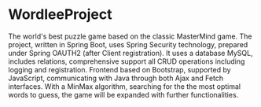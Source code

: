 # WordleeProject
The world's best puzzle game based on the classic MasterMind game. 
The project, written in Spring Boot, uses Spring Security technology, prepared under Spring OAUTH2 (after Client registration). 
It uses a database MySQL, includes relations, comprehensive support all CRUD operations including logging and registration. 
Frontend based on Bootstrap, supported by JavaScript, communicating with Java through both Ajax and Fetch interfaces.
With a MinMax algorithm, searching for the the most optimal words to guess, the game will be expanded with further functionalities.
